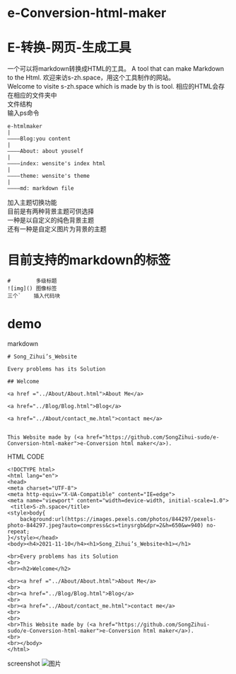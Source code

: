 # e-Conversion-html-maker
# E-转换-网页-生成工具
一个可以将markdown转换成HTML的工具。 
A tool that can make Markdown to the Html.
欢迎来访s-zh.space，用这个工具制作的网站。  
Welcome to visite s-zh.space which is made by th is tool.
相应的HTML会存在相应的文件夹中  
文件结构  
输入ps命令
```
e-htmlmaker
|
————Blog:you content
|
————About: about youself
|
————index: wensite's index html
|
————theme: wensite's theme
|
————md: markdown file
```
加入主题切换功能   
目前是有两种背景主题可供选择  
一种是以自定义的纯色背景主题  
还有一种是自定义图片为背景的主题  
# 目前支持的markdown的标签  
```
#        多级标题
![img]() 图像标签
三个`    插入代码块
```
# demo
markdown
```
# Song_Zihui’s_Website 

Every problems has its Solution

## Welcome

<a href ="../About/About.html">About Me</a>

<a href="../Blog/Blog.html">Blog</a>

<a href="../About/contact_me.html">contact me</a>


This Website made by (<a href="https://github.com/SongZihui-sudo/e-Conversion-html-maker">e-Conversion html maker</a>).

```
HTML CODE
```
<!DOCTYPE html>
<html lang="en">
<head>
<meta charset="UTF-8">
<meta http-equiv="X-UA-Compatible" content="IE=edge">
<meta name="viewport" content="width=device-width, initial-scale=1.0">
 <title>S-zh.space</title>
<style>body{
    background:url(https://images.pexels.com/photos/844297/pexels-photo-844297.jpeg?auto=compress&cs=tinysrgb&dpr=2&h=650&w=940) no-repeat;
}</style></head>
<body><h4>2021-11-10</h4><h1>Song_Zihui’s_Website<h1></h1>

<br>Every problems has its Solution
<br>
<br><h2>Welcome</h2>

<br><a href ="../About/About.html">About Me</a>
<br>
<br><a href="../Blog/Blog.html">Blog</a>
<br>
<br><a href="../About/contact_me.html">contact me</a>
<br>
<br>
<br>This Website made by (<a href="https://github.com/SongZihui-sudo/e-Conversion-html-maker">e-Conversion html maker</a>).
<br>
<br></body>
</html>
```
screenshot
![图片](https://user-images.githubusercontent.com/77034643/140615856-f0de8294-abd8-40dc-9737-c7c02db8e3a8.png)

